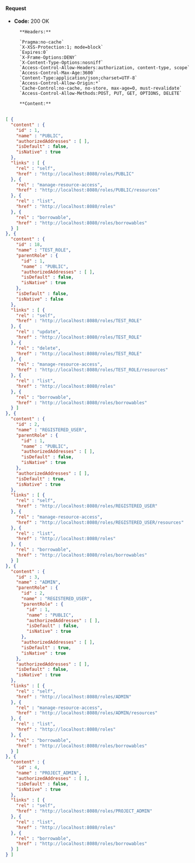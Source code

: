 #### Request

* **Code:** 200 OK

        **Headers:**

        `Pragma:no-cache`
        `X-XSS-Protection:1; mode=block`
        `Expires:0`
        `X-Frame-Options:DENY`
        `X-Content-Type-Options:nosniff`
        `Access-Control-Allow-Headers:authorization, content-type, scope`
        `Access-Control-Max-Age:3600`
        `Content-Type:application/json;charset=UTF-8`
        `Access-Control-Allow-Origin:*`
        `Cache-Control:no-cache, no-store, max-age=0, must-revalidate`
        `Access-Control-Allow-Methods:POST, PUT, GET, OPTIONS, DELETE`

        **Content:**

```json
    
[ {
  "content" : {
    "id" : 1,
    "name" : "PUBLIC",
    "authorizedAddresses" : [ ],
    "isDefault" : false,
    "isNative" : true
  },
  "links" : [ {
    "rel" : "self",
    "href" : "http://localhost:8080/roles/PUBLIC"
  }, {
    "rel" : "manage-resource-access",
    "href" : "http://localhost:8080/roles/PUBLIC/resources"
  }, {
    "rel" : "list",
    "href" : "http://localhost:8080/roles"
  }, {
    "rel" : "borrowable",
    "href" : "http://localhost:8080/roles/borrowables"
  } ]
}, {
  "content" : {
    "id" : 18,
    "name" : "TEST_ROLE",
    "parentRole" : {
      "id" : 1,
      "name" : "PUBLIC",
      "authorizedAddresses" : [ ],
      "isDefault" : false,
      "isNative" : true
    },
    "isDefault" : false,
    "isNative" : false
  },
  "links" : [ {
    "rel" : "self",
    "href" : "http://localhost:8080/roles/TEST_ROLE"
  }, {
    "rel" : "update",
    "href" : "http://localhost:8080/roles/TEST_ROLE"
  }, {
    "rel" : "delete",
    "href" : "http://localhost:8080/roles/TEST_ROLE"
  }, {
    "rel" : "manage-resource-access",
    "href" : "http://localhost:8080/roles/TEST_ROLE/resources"
  }, {
    "rel" : "list",
    "href" : "http://localhost:8080/roles"
  }, {
    "rel" : "borrowable",
    "href" : "http://localhost:8080/roles/borrowables"
  } ]
}, {
  "content" : {
    "id" : 2,
    "name" : "REGISTERED_USER",
    "parentRole" : {
      "id" : 1,
      "name" : "PUBLIC",
      "authorizedAddresses" : [ ],
      "isDefault" : false,
      "isNative" : true
    },
    "authorizedAddresses" : [ ],
    "isDefault" : true,
    "isNative" : true
  },
  "links" : [ {
    "rel" : "self",
    "href" : "http://localhost:8080/roles/REGISTERED_USER"
  }, {
    "rel" : "manage-resource-access",
    "href" : "http://localhost:8080/roles/REGISTERED_USER/resources"
  }, {
    "rel" : "list",
    "href" : "http://localhost:8080/roles"
  }, {
    "rel" : "borrowable",
    "href" : "http://localhost:8080/roles/borrowables"
  } ]
}, {
  "content" : {
    "id" : 3,
    "name" : "ADMIN",
    "parentRole" : {
      "id" : 2,
      "name" : "REGISTERED_USER",
      "parentRole" : {
        "id" : 1,
        "name" : "PUBLIC",
        "authorizedAddresses" : [ ],
        "isDefault" : false,
        "isNative" : true
      },
      "authorizedAddresses" : [ ],
      "isDefault" : true,
      "isNative" : true
    },
    "authorizedAddresses" : [ ],
    "isDefault" : false,
    "isNative" : true
  },
  "links" : [ {
    "rel" : "self",
    "href" : "http://localhost:8080/roles/ADMIN"
  }, {
    "rel" : "manage-resource-access",
    "href" : "http://localhost:8080/roles/ADMIN/resources"
  }, {
    "rel" : "list",
    "href" : "http://localhost:8080/roles"
  }, {
    "rel" : "borrowable",
    "href" : "http://localhost:8080/roles/borrowables"
  } ]
}, {
  "content" : {
    "id" : 4,
    "name" : "PROJECT_ADMIN",
    "authorizedAddresses" : [ ],
    "isDefault" : false,
    "isNative" : true
  },
  "links" : [ {
    "rel" : "self",
    "href" : "http://localhost:8080/roles/PROJECT_ADMIN"
  }, {
    "rel" : "list",
    "href" : "http://localhost:8080/roles"
  }, {
    "rel" : "borrowable",
    "href" : "http://localhost:8080/roles/borrowables"
  } ]
} ]
```
